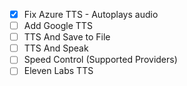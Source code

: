 
- [X] Fix Azure TTS - Autoplays audio
- [ ] Add Google TTS
- [ ] TTS And Save to File
- [ ] TTS And Speak
- [ ] Speed Control (Supported Providers)
- [ ] Eleven Labs TTS
